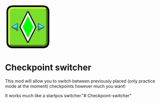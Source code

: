 <img src="logo.png" width="150" alt="the mod's logo" />

# Checkpoint switcher

This mod will allow you to switch between previously placed (only practice mode at the moment) checkpoints however much you want!

It works much like a startpos switcher."# Checkpoint-switcher" 
